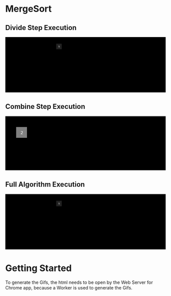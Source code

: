 # MergeSort

## Divide Step Execution
![Alt Text](merge-sort/divide-step.gif)

## Combine Step Execution
![Alt Text](merge-sort/combine-step.gif)

## Full Algorithm Execution
![Alt Text](merge-sort/full-algorithm.gif)

# Getting Started

To generate the Gifs, the html needs to be open by the Web Server for Chrome app, because a Worker is used to generate the Gifs.